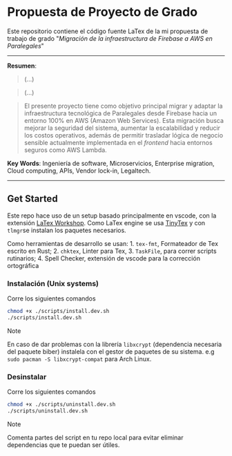 # Propuesta de Proyecto de Grado

Este repositorio contiene el código fuente LaTex de la mi propuesta de trabajo de grado "_Migración de la infraestructura de Firebase a AWS en Paralegales_"

---

**Resumen**:

> (...)

> (...)

> El presente proyecto tiene como objetivo principal migrar y adaptar la infraestructura tecnológica de Paralegales desde Firebase hacia un entorno 100\% en AWS (Amazon Web Services). Esta migración busca mejorar la seguridad del sistema, aumentar la escalabilidad y reducir los costos operativos, además de permitir trasladar lógica de negocio sensible actualmente implementada en el _frontend_ hacia entornos seguros como AWS Lambda.

**Key Words**: Ingeniería de software, Microservicios, Enterprise migration, Cloud computing, APIs, Vendor lock-in, Legaltech.

---

## Get Started

Este repo hace uso de un setup basado principalmente en vscode, con la extensión [LaTex Workshop](https://github.com/James-Yu/LaTeX-Workshop/wiki/Install). Como LaTex engine se usa [TinyTex](https://yihui.org/tinytex/) y con `tlmgr`se instalan los paquetes necesarios.

Como herramientas de desarrollo se usan: 1. `tex-fmt`, Formateador de Tex escrito en Rust; 2. `chktex`, Linter para Tex, 3. `TaskFile`, para correr scripts rutinarios; 4. Spell Checker, extensión de vscode para la corrección ortográfica

### Instalación (Unix systems)

Corre los siguientes comandos

```sh
chmod +x ./scripts/install.dev.sh
./scripts/install.dev.sh
```

> [!NOTE]
> En caso de dar problemas con la librería `libxcrypt` (dependencia necesaria del paquete biber) instalela con el gestor de paquetes de su sistema. e.g `sudo pacman -S libxcrypt-compat` para Arch Linux.

### Desinstalar

Corre los siguientes comandos

```sh
chmod +x ./scripts/uninstall.dev.sh
./scripts/uninstall.dev.sh
```

> [!NOTE]
> Comenta partes del script en tu repo local para evitar eliminar dependencias que te puedan ser útiles.

